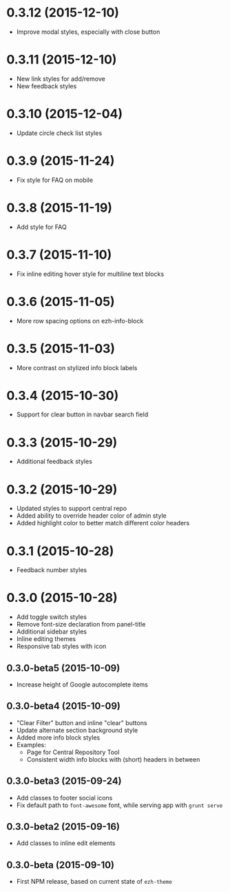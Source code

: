 0.3.12 (2015-12-10)
==================

* Improve modal styles, especially with close button

0.3.11 (2015-12-10)
==================

* New link styles for add/remove
* New feedback styles

0.3.10 (2015-12-04)
==================

* Update circle check list styles

0.3.9 (2015-11-24)
==================

* Fix style for FAQ on mobile

0.3.8 (2015-11-19)
==================

* Add style for FAQ

0.3.7 (2015-11-10)
==================

* Fix inline editing hover style for multiline text blocks

0.3.6 (2015-11-05)
==================

* More row spacing options on ezh-info-block

0.3.5 (2015-11-03)
==================

* More contrast on stylized info block labels

0.3.4 (2015-10-30)
==================

* Support for clear button in navbar search field

0.3.3 (2015-10-29)
==================

* Additional feedback styles

0.3.2 (2015-10-29)
==================

* Updated styles to support central repo
* Added ability to override header color of admin style
* Added highlight color to better match different color headers

0.3.1 (2015-10-28)
==================

* Feedback number styles

0.3.0 (2015-10-28)
==================

* Add toggle switch styles
* Remove font-size declaration from panel-title
* Additional sidebar styles
* Inline editing themes
* Responsive tab styles with icon

0.3.0-beta5 (2015-10-09)
------------------------

* Increase height of Google autocomplete items

0.3.0-beta4 (2015-10-09)
------------------------

* "Clear Filter" button and inline "clear" buttons
* Update alternate section background style
* Added more info block styles
* Examples:
  * Page for Central Repository Tool
  * Consistent width info blocks with (short) headers in between

0.3.0-beta3 (2015-09-24)
------------------------

* Add classes to footer social icons
* Fix default path to `font-awesome` font, while serving app with `grunt serve`

0.3.0-beta2 (2015-09-16)
------------------------

* Add classes to inline edit elements

0.3.0-beta (2015-09-10)
-----------------------

* First NPM release, based on current state of `ezh-theme`
